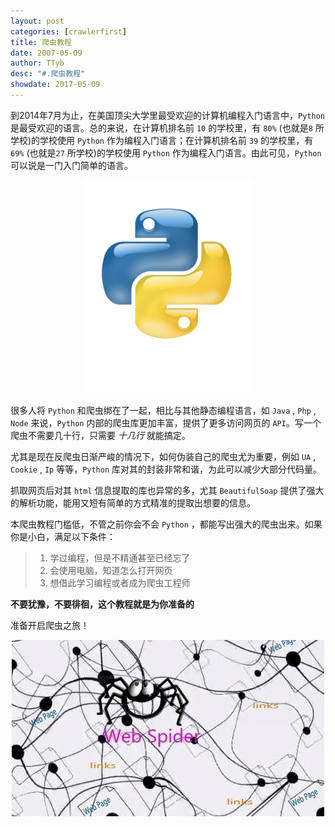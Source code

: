 ```yaml
---
layout: post
categories: [crawlerfirst]
title: 爬虫教程
date: 2007-05-09
author: TTyb
desc: "#.爬虫教程"
showdate: 2017-05-09
---
```


到2014年7月为止，在美国顶尖大学里最受欢迎的计算机编程入门语言中，`Python` 是最受欢迎的语言。总的来说，在计算机排名前 `10` 的学校里，有 `80%` (也就是`8` 所学校)的学校使用 `Python` 作为编程入门语言；在计算机排名前 `39` 的学校里，有 `69%` (也就是`27` 所学校)的学校使用 `Python` 作为编程入门语言。由此可见，`Python` 可以说是一门入门简单的语言。

<p style="text-align:center"><img src="/img/crawler/pylogo.jpg" class="img-responsive"/></p>

很多人将 `Python` 和爬虫绑在了一起，相比与其他静态编程语言，如 `Java` , `Php` , `Node` 来说，`Python` 内部的爬虫库更加丰富，提供了更多访问网页的 `API`。写一个爬虫不需要几十行，只需要 *十几行* 就能搞定。

尤其是现在反爬虫日渐严峻的情况下，如何伪装自己的爬虫尤为重要，例如 `UA` , `Cookie` , `Ip` 等等，`Python` 库对其的封装非常和谐，为此可以减少大部分代码量。

抓取网页后对其 `html` 信息提取的库也异常的多，尤其 `BeautifulSoap` 提供了强大的解析功能，能用又短有简单的方式精准的提取出想要的信息。

本爬虫教程门槛低，不管之前你会不会 `Python` ，都能写出强大的爬虫出来。如果你是小白，满足以下条件：

>1. 学过编程，但是不精通甚至已经忘了
>2. 会使用电脑，知道怎么打开网页
>3. 想借此学习编程或者成为爬虫工程师

**不要犹豫，不要徘徊，这个教程就是为你准备的**

准备开启爬虫之旅！

<p style="text-align:center"><img  src="/img/crawler/webspider.jpg" class="img-responsive"/></p>